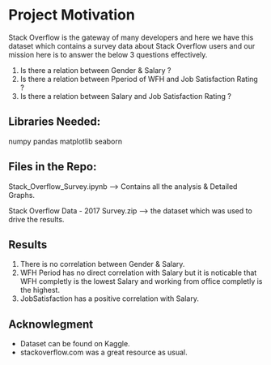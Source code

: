 # Project Motivation
Stack Overflow is the gateway of many developers and here we have this dataset which contains a survey data about Stack Overflow users and our mission here is to answer the below 3 questions effectively.

  1. Is there a relation between Gender & Salary ?
  2. Is there a relation between Pperiod of WFH and Job Satisfaction Rating ?
  3. Is there a relation between Salary and Job Satisfaction Rating ?


## Libraries Needed:
numpy
pandas
matplotlib
seaborn

## Files in the Repo:
Stack_Overflow_Survey.ipynb             -->   Contains all the analysis & Detailed Graphs.

Stack Overflow Data - 2017 Survey.zip   --> the dataset which was used to drive the results.

## Results
  1. There is no correlation between Gender & Salary.
  2. WFH Period has no direct correlation with Salary but it is noticable that WFH completly is the lowest Salary and working from office completly is the highest.
  3. JobSatisfaction has a positive correlation with Salary.

## Acknowlegment

- Dataset can be found on Kaggle.
- stackoverflow.com was a great resource as usual.
